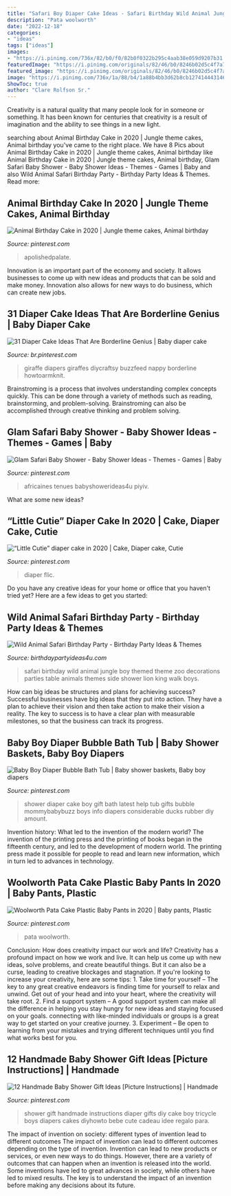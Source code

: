 ```yaml
---
title: "Safari Boy Diaper Cake Ideas - Safari Birthday Wild Animal Jungle Boy Themed Theme Zoo Decorations Parties Table Animals Themes Side Shower Lion King Walk Boys"
description: "Pata woolworth"
date: "2022-12-18"
categories:
- "ideas"
tags: ["ideas"]
images:
- "https://i.pinimg.com/736x/82/b0/f0/82b0f0322b295c4aab38e059d9207b31.jpg"
featuredImage: "https://i.pinimg.com/originals/82/46/b0/8246b02d5c4f7a72beb8cb36834bcfec.jpg"
featured_image: "https://i.pinimg.com/originals/82/46/b0/8246b02d5c4f7a72beb8cb36834bcfec.jpg"
image: "https://i.pinimg.com/736x/1a/88/b4/1a88b4bb3d62b8cb127414443146bb95--tricycle-diaper-cakes-cake-baby.jpg"
ShowToc: true
author: "Clare Rolfson Sr."
---
```



Creativity is a natural quality that many people look for in someone or something. It has been known for centuries that creativity is a result of imagination and the ability to see things in a new light.

	

		
searching about Animal Birthday Cake in 2020 | Jungle theme cakes, Animal birthday you've came to the right place. We have 8 Pics about Animal Birthday Cake in 2020 | Jungle theme cakes, Animal birthday like Animal Birthday Cake in 2020 | Jungle theme cakes, Animal birthday, Glam Safari Baby Shower - Baby Shower Ideas - Themes - Games | Baby and also Wild Animal Safari Birthday Party - Birthday Party Ideas &amp; Themes. Read more:
		
    
## Animal Birthday Cake In 2020 | Jungle Theme Cakes, Animal Birthday

<img loading=lazy src="https://i.pinimg.com/736x/20/b4/1a/20b41a4bce2971a90a012868b2184670.jpg" onerror="this.onerror=null;this.src='https://tse4.mm.bing.net/th?id=OIP.lbgilOWheK1BeiDgLjE_tgHaHa&amp;pid=15.1';" alt="Animal Birthday Cake in 2020 | Jungle theme cakes, Animal birthday">

_Source: pinterest.com_

>apolishedpalate. 

	

Innovation is an important part of the economy and society. It allows businesses to come up with new ideas and products that can be sold and make money. Innovation also allows for new ways to do business, which can create new jobs.

    
## 31 Diaper Cake Ideas That Are Borderline Genius | Baby Diaper Cake

<img loading=lazy src="https://i.pinimg.com/736x/82/b0/f0/82b0f0322b295c4aab38e059d9207b31.jpg" onerror="this.onerror=null;this.src='https://tse3.mm.bing.net/th?id=OIP.vlAx8FsZn87fM85d2CeP7gHaMY&amp;pid=15.1';" alt="31 Diaper Cake Ideas That Are Borderline Genius | Baby diaper cake">

_Source: br.pinterest.com_

>giraffe diapers giraffes diycraftsy buzzfeed nappy borderline howtoarmknit. 

	

Brainstroming is a process that involves understanding complex concepts quickly. This can be done through a variety of methods such as reading, brainstorming, and problem-solving. Brainstroming can also be accomplished through creative thinking and problem solving.

    
## Glam Safari Baby Shower - Baby Shower Ideas - Themes - Games | Baby

<img loading=lazy src="https://i.pinimg.com/736x/4d/16/9c/4d169cedecd29c7ae8c98f69265c42e8.jpg" onerror="this.onerror=null;this.src='https://tse3.mm.bing.net/th?id=OIP.HWSUSHPfc2dO0njUfDffRQHaJ4&amp;pid=15.1';" alt="Glam Safari Baby Shower - Baby Shower Ideas - Themes - Games | Baby">

_Source: pinterest.com_

>africaines tenues babyshowerideas4u piyiv. 

	

What are some new ideas?
 

    
## “Little Cutie” Diaper Cake In 2020 | Cake, Diaper Cake, Cutie

<img loading=lazy src="https://i.pinimg.com/736x/f4/34/ae/f434ae431f33be64a6f3f396acf1c582.jpg" onerror="this.onerror=null;this.src='https://tse1.mm.bing.net/th?id=OIP.xOatCgeQi7NWkKaDWSMfkAHaJ3&amp;pid=15.1';" alt="“Little Cutie” diaper cake in 2020 | Cake, Diaper cake, Cutie">

_Source: pinterest.com_

>diaper flic. 

	

Do you have any creative ideas for your home or office that you haven't tried yet? Here are a few ideas to get you started: 

    
## Wild Animal Safari Birthday Party - Birthday Party Ideas &amp; Themes

<img loading=lazy src="http://www.birthdaypartyideas4u.com/wp-content/uploads/2017/02/Wild-Animal-Safari-Birthday-Party-Ideas-600x900.jpg" onerror="this.onerror=null;this.src='https://tse2.mm.bing.net/th?id=OIP.YazVfj9X33uohWQH3eug-wHaLH&amp;pid=15.1';" alt="Wild Animal Safari Birthday Party - Birthday Party Ideas &amp; Themes">

_Source: birthdaypartyideas4u.com_

>safari birthday wild animal jungle boy themed theme zoo decorations parties table animals themes side shower lion king walk boys. 

	

How can big ideas be structures and plans for achieving success?
Successful businesses have big ideas that they put into action. They have a plan to achieve their vision and then take action to make their vision a reality. The key to success is to have a clear plan with measurable milestones, so that the business can track its progress.

    
## Baby Boy Diaper Bubble Bath Tub | Baby Shower Baskets, Baby Boy Diapers

<img loading=lazy src="https://i.pinimg.com/originals/82/46/b0/8246b02d5c4f7a72beb8cb36834bcfec.jpg" onerror="this.onerror=null;this.src='https://tse4.mm.bing.net/th?id=OIP.FHZMvym-6u6Fgbtt_t6AhwHaJ4&amp;pid=15.1';" alt="Baby Boy Diaper Bubble Bath Tub | Baby shower baskets, Baby boy diapers">

_Source: pinterest.com_

>shower diaper cake boy gift bath latest help tub gifts bubble mommybabybuzz boys info diapers considerable ducks rubber diy amount. 

	

Invention history: What led to the invention of the modern world?
The invention of the printing press and the printing of books began in the fifteenth century, and led to the development of modern world. The printing press made it possible for people to read and learn new information, which in turn led to advances in technology.

    
## Woolworth Pata Cake Plastic Baby Pants In 2020 | Baby Pants, Plastic

<img loading=lazy src="https://i.pinimg.com/736x/16/38/c5/1638c59fbb8fdbab37686894d18f05aa.jpg" onerror="this.onerror=null;this.src='https://tse1.mm.bing.net/th?id=OIP.8z5Zzb1H4mnAy6p7Z4BEqQHaJ3&amp;pid=15.1';" alt="Woolworth Pata Cake Plastic Baby Pants in 2020 | Baby pants, Plastic">

_Source: pinterest.com_

>pata woolworth. 

	

Conclusion: How does creativity impact our work and life?
Creativity has a profound impact on how we work and live. It can help us come up with new ideas, solve problems, and create beautiful things. But it can also be a curse, leading to creative blockages and stagnation. If you're looking to increase your creativity, here are some tips: 1. Take time for yourself – The key to any great creative endeavors is finding time for yourself to relax and unwind. Get out of your head and into your heart, where the creativity will take root. 2. Find a support system – A good support system can make all the difference in helping you stay hungry for new ideas and staying focused on your goals. connecting with like-minded individuals or groups is a great way to get started on your creative journey. 3. Experiment – Be open to learning from your mistakes and trying different techniques until you find what works best for you.

    
## 12 Handmade Baby Shower Gift Ideas [Picture Instructions] | Handmade

<img loading=lazy src="https://i.pinimg.com/736x/1a/88/b4/1a88b4bb3d62b8cb127414443146bb95--tricycle-diaper-cakes-cake-baby.jpg" onerror="this.onerror=null;this.src='https://tse1.mm.bing.net/th?id=OIP.etB6nut6hAhnBH5leBhe5gHaLm&amp;pid=15.1';" alt="12 Handmade Baby Shower Gift Ideas [Picture Instructions] | Handmade">

_Source: pinterest.com_

>shower gift handmade instructions diaper gifts diy cake boy tricycle boys diapers cakes diyhowto bebe cute cadeau idee regalo para. 

	

The impact of invention on society: different types of invention lead to different outcomes
The impact of invention can lead to different outcomes depending on the type of invention. Invention can lead to new products or services, or even new ways to do things. However, there are a variety of outcomes that can happen when an invention is released into the world. Some inventions have led to great advances in society, while others have led to mixed results. The key is to understand the impact of an invention before making any decisions about its future.

